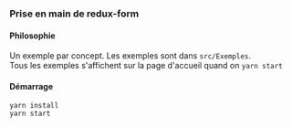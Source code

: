 ### Prise en main de redux-form

#### Philosophie
Un exemple par concept. Les exemples sont dans `src/Exemples`.  
Tous les exemples s'affichent sur la page d'accueil quand on `yarn start` 


#### Démarrage
`yarn install`  
`yarn start`